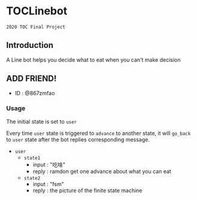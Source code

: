 # TOCLinebot
	2020 TOC Final Project
## Introduction

A Line bot helps you decide what to eat when you can't make decision

## ADD FRIEND!

* ID : @867zmfao

### Usage
The initial state is set to `user`

Every time `user` state is triggered to `advance` to another state, it will `go_back` to `user` state after the bot replies corresponding message.

* `user`
	* `state1`
		* input : "吃啥"
		* reply : ramdon get one advance about what you can eat
	* `state2`
		* input : "fsm"
		* reply : the picture of the finite state machine
